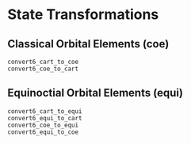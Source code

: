 # State Transformations

## Classical Orbital Elements (coe)

```@docs 
convert6_cart_to_coe
convert6_coe_to_cart
```

## Equinoctial Orbital Elements (equi)
 
```@docs 
convert6_cart_to_equi
convert6_equi_to_cart
convert6_coe_to_equi
convert6_equi_to_coe
```

<!-- ## Spherical State Representation (sphe)

```@docs 
convert6_cart_to_sphe
convert6_sphe_to_cart
convert3_cart_to_sphe
convert3_sphe_to_cart
``` -->